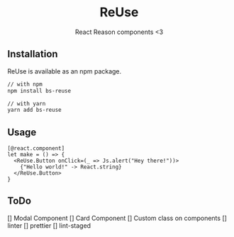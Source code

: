<h1 align="center">ReUse</h1>

<p align="center">
React Reason components <3
</p>

## Installation
ReUse is available as an npm package.

```sh
// with npm
npm install bs-reuse

// with yarn
yarn add bs-reuse
```

## Usage

```reason
[@react.component]
let make = () => {
  <ReUse.Button onClick=(_ => Js.alert("Hey there!"))>
    {"Hello world!" -> React.string}
  </ReUse.Button>
}
```

## ToDo

[] Modal Component
[] Card Component
[] Custom class on components
[] linter
[] prettier
[] lint-staged
